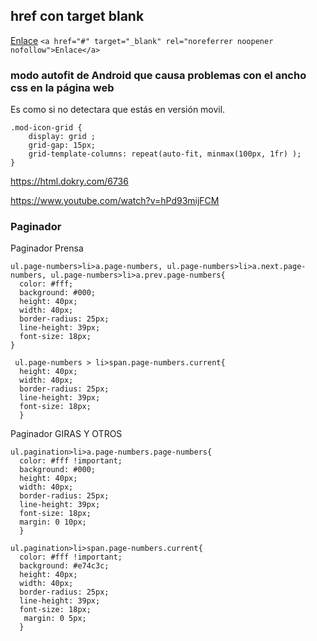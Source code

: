 ## href con target blank
<a href="#" target="_blank" rel="noreferrer noopener nofollow">Enlace</a>
`<a href="#" target="_blank" rel="noreferrer noopener nofollow">Enlace</a>`

### modo autofit de Android que causa problemas con el ancho css en la página web

Es como si no detectara que estás en versión movil.

    .mod-icon-grid {
        display: grid ;
        grid-gap: 15px;
        grid-template-columns: repeat(auto-fit, minmax(100px, 1fr) );   
    }

https://html.dokry.com/6736

https://www.youtube.com/watch?v=hPd93mijFCM


### Paginador

  Paginador Prensa

    ul.page-numbers>li>a.page-numbers, ul.page-numbers>li>a.next.page-numbers, ul.page-numbers>li>a.prev.page-numbers{
      color: #fff;
      background: #000;
      height: 40px;
      width: 40px;
      border-radius: 25px;
      line-height: 39px;
      font-size: 18px;
    }

     ul.page-numbers > li>span.page-numbers.current{
      height: 40px;
      width: 40px;
      border-radius: 25px;
      line-height: 39px;
      font-size: 18px;
      }


  Paginador GIRAS Y OTROS
  
    ul.pagination>li>a.page-numbers.page-numbers{
      color: #fff !important;
      background: #000;
      height: 40px;
      width: 40px;
      border-radius: 25px;
      line-height: 39px;
      font-size: 18px;   
      margin: 0 10px;
      }

    ul.pagination>li>span.page-numbers.current{
      color: #fff !important;
      background: #e74c3c;
      height: 40px;
      width: 40px;
      border-radius: 25px;
      line-height: 39px;
      font-size: 18px;   
       margin: 0 5px;
      }
